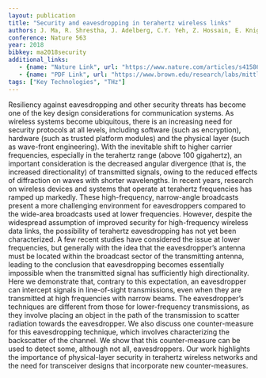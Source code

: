 ```yaml
---
layout: publication
title: "Security and eavesdropping in terahertz wireless links"
authors: J. Ma, R. Shrestha, J. Adelberg, C.Y. Yeh, Z. Hossain, E. Knightly, J. M. Jornet, D. M. Mittleman
conference: Nature 563
year: 2018
bibkey: ma2018security
additional_links:
   - {name: "Nature Link", url: "https://www.nature.com/articles/s41586-018-0609-x"}
   - {name: "PDF Link", url: "https://www.brown.edu/research/labs/mittleman/sites/brown.edu.research.labs.mittleman/files/uploads/Ma_eavesdropping_0.pdf"}
tags: ["Key Technologies", "THz"]
---
```

Resiliency against eavesdropping and other security threats has become one of the key design considerations for communication systems. As wireless systems become ubiquitous, there is an increasing need for security protocols at all levels, including software (such as encryption), hardware (such as trusted platform modules) and the physical layer (such as wave-front engineering). With the inevitable shift to higher carrier frequencies, especially in the terahertz range (above 100 gigahertz), an important consideration is the decreased angular divergence (that is, the increased directionality) of transmitted signals, owing to the reduced effects of diffraction on waves with shorter wavelengths. In recent years, research on wireless devices and systems that operate at terahertz frequencies has ramped up markedly. These high-frequency, narrow-angle broadcasts present a more challenging environment for eavesdroppers compared to the wide-area broadcasts used at lower frequencies. However, despite the widespread assumption of improved security for high-frequency wireless data links, the possibility of terahertz eavesdropping has not yet been characterized. A few recent studies have considered the issue at lower frequencies, but generally with the idea that the eavesdropper’s antenna must be located within the broadcast sector of the transmitting antenna, leading to the conclusion that eavesdropping becomes essentially impossible when the transmitted signal has sufficiently high directionality. Here we demonstrate that, contrary to this expectation, an eavesdropper can intercept signals in line-of-sight transmissions, even when they are transmitted at high frequencies with narrow beams. The eavesdropper’s techniques are different from those for lower-frequency transmissions, as they involve placing an object in the path of the transmission to scatter radiation towards the eavesdropper. We also discuss one counter-measure for this eavesdropping technique, which involves characterizing the backscatter of the channel. We show that this counter-measure can be used to detect some, although not all, eavesdroppers. Our work highlights the importance of physical-layer security in terahertz wireless networks and the need for transceiver designs that incorporate new counter-measures.